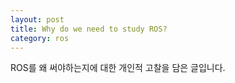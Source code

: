 ```yaml
---
layout: post
title: Why do we need to study ROS?
category: ros
---
```


ROS를 왜 써야하는지에 대한 개인적 고찰을 담은 글입니다.